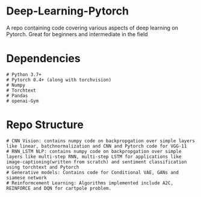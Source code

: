 # Deep-Learning-Pytorch
A repo containing code covering various aspects of deep learning on Pytorch. Great for beginners and intermediate in the field

# Dependencies
	# Python 3.7+
	# Pytorch 0.4+ (along with torchvision)
	# Numpy
	# Torchtext
	# Pandas
	# openai-Gym

# Repo Structure
	# CNN Vision: contains numpy code on backpropgation over simple layers like linear, batchnormalization and CNN and Pytorch code for VGG-11
	# RNN_LSTM NLP: contains numpy code on backpropgation over simple layers like multi-step RNN, multi-step LSTM for applications like image-captioning(written from scratch) and sentiment classification using torchtext and Pytorch
	# Generative models: Contains code for Conditional VAE, GANs and siamese network
	# Reinformcement Learning: Algorithms implemented include A2C, REINFORCE and DQN for cartpole problem.